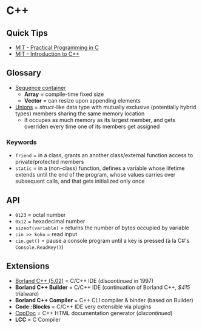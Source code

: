 # C++

## Quick Tips

* [MIT - Practical Programming in C](https://ocw.mit.edu/courses/6-087-practical-programming-in-c-january-iap-2010)
* [MIT - Introduction to C++](https://ocw.mit.edu/courses/6-096-introduction-to-c-january-iap-2011)

## Glossary

* [Sequence container](https://en.wikipedia.org/wiki/Sequence_container_(C%2B%2B))
  * **Array** = compile-time fixed size
  * **Vector** = can resize upon appending elements
* [Unions](https://www.tutorialspoint.com/cprogramming/c_unions.htm) = _struct_-like data type with mutually exclusive (potentially hybrid types) members sharing the same memory location
  * It occupes as much memory as its largest member, and gets overriden every time one of its members get assigned

### Keywords

* `friend` = in a class, grants an another class/external function access to private/protected members
* `static` = in a (non-class) function, defines a variable whose lifetime extends until the end of the program, whose values carries over subsequent calls, and that gets initialized only once

## API

* `0123` = octal number
* `0x12` = hexadecimal number
* `sizeof(variable)` = returns the number of bytes occupied by variable
* `cin >> koko` = read input
* `cin.get()` = pause a console program until a key is pressed (à la C#'s `Console.ReadKey()`)

## Extensions

* [Borland C++ (5.02)](https://archive.org/details/BorlandC5.02) = C/C++ IDE (_discontinued_ in 1997)
* **Borland C++ Builder** = C/C++ IDE (continuation of Borland C++, _$415_ trialware)
* **Borland C++ Compiler** = C++ CLI compiler & binder (based on Builder)
* **Code::Blocks** = C/C++ IDE very extensible via plugins
* [CppDoc](https://download.cnet.com/CppDoc/3000-2383_4-10055397.html) = C++ HTML documentation generator (_discontinued_)
* **LCC** = C Compiler
